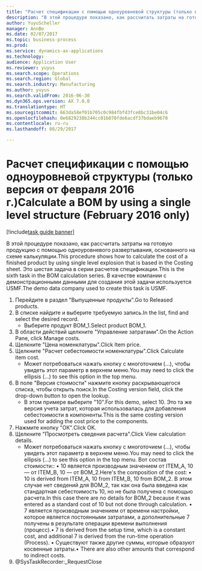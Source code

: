 ```yaml
--- 
title: "Расчет спецификации с помощью одноуровневой структуры (только версия от февраля 2016 г.)"
description: "В этой процедуре показано, как рассчитать затраты на готовую продукцию с помощью одноуровневого развертывания, основанного на схеме калькуляции."
author: YuyuScheller
manager: AnnBe
ms.date: 02/07/2017
ms.topic: business-process
ms.prod: 
ms.service: dynamics-ax-applications
ms.technology: 
audience: Application User
ms.reviewer: yuyus
ms.search.scope: Operations
ms.search.region: Global
ms.search.industry: Manufacturing
ms.author: yuyus
ms.search.validFrom: 2016-06-30
ms.dyn365.ops.version: AX 7.0.0
ms.translationtype: HT
ms.sourcegitcommit: 663da58ef01b705c0c984fbfd3fce8bc31be04c6
ms.openlocfilehash: 0e6829238b244cc01b070fde6acdf37bdaeb9670
ms.contentlocale: ru-ru
ms.lasthandoff: 08/29/2017

---
```

# <a name="calculate-a-bom-by-using-a-single-level-structure-february-2016-only"></a><span data-ttu-id="1b61a-103">Расчет спецификации с помощью одноуровневой структуры (только версия от февраля 2016 г.)</span><span class="sxs-lookup"><span data-stu-id="1b61a-103">Calculate a BOM by using a single level structure (February 2016 only)</span></span>

[!include[task guide banner](../../includes/task-guide-banner.md)]

<span data-ttu-id="1b61a-104">В этой процедуре показано, как рассчитать затраты на готовую продукцию с помощью одноуровневого развертывания, основанного на схеме калькуляции.</span><span class="sxs-lookup"><span data-stu-id="1b61a-104">This procedure shows how to calculate the cost of a finished product by using single level explosion that is based in the Costing sheet.</span></span> <span data-ttu-id="1b61a-105">Это шестая задача в серии расчетов спецификации.</span><span class="sxs-lookup"><span data-stu-id="1b61a-105">This is the sixth task in the BOM calculation series.</span></span> <span data-ttu-id="1b61a-106">В качестве компании с демонстрационными данными для создания этой задачи используется USMF.</span><span class="sxs-lookup"><span data-stu-id="1b61a-106">The demo data company used to create this task is USMF.</span></span>

1. <span data-ttu-id="1b61a-107">Перейдите в раздел "Выпущенные продукты".</span><span class="sxs-lookup"><span data-stu-id="1b61a-107">Go to Released products.</span></span>
2. <span data-ttu-id="1b61a-108">В списке найдите и выберите требуемую запись.</span><span class="sxs-lookup"><span data-stu-id="1b61a-108">In the list, find and select the desired record.</span></span>
    * <span data-ttu-id="1b61a-109">Выберите продукт BOM_1.</span><span class="sxs-lookup"><span data-stu-id="1b61a-109">Select product BOM_1.</span></span>  
3. <span data-ttu-id="1b61a-110">В области действий щелкните "Управление затратами".</span><span class="sxs-lookup"><span data-stu-id="1b61a-110">On the Action Pane, click Manage costs.</span></span>
4. <span data-ttu-id="1b61a-111">Щелкните "Цена номенклатуры".</span><span class="sxs-lookup"><span data-stu-id="1b61a-111">Click Item price.</span></span>
5. <span data-ttu-id="1b61a-112">Щелкните "Расчет себестоимости номенклатуры".</span><span class="sxs-lookup"><span data-stu-id="1b61a-112">Click Calculate item cost.</span></span>
    * <span data-ttu-id="1b61a-113">Может потребоваться нажать кнопку с многоточием (...), чтобы увидеть этот параметр в верхнем меню.</span><span class="sxs-lookup"><span data-stu-id="1b61a-113">You may need to click the ellipsis (...) to see this option in the top menu.</span></span>  
6. <span data-ttu-id="1b61a-114">В поле "Версия стоимости" нажмите кнопку раскрывающегося списка, чтобы открыть поиск.</span><span class="sxs-lookup"><span data-stu-id="1b61a-114">In the Costing version field, click the drop-down button to open the lookup.</span></span>
    * <span data-ttu-id="1b61a-115">В этом примере выберите "10".</span><span class="sxs-lookup"><span data-stu-id="1b61a-115">For this demo, select 10.</span></span> <span data-ttu-id="1b61a-116">Это та же версия учета затрат, которая использовалась для добавления себестоимости в компоненты.</span><span class="sxs-lookup"><span data-stu-id="1b61a-116">This is the same costing version used for adding the cost price to the components.</span></span>  
7. <span data-ttu-id="1b61a-117">Нажмите кнопку "OК".</span><span class="sxs-lookup"><span data-stu-id="1b61a-117">Click OK.</span></span>
8. <span data-ttu-id="1b61a-118">Щелкните "Просмотреть сведения расчета".</span><span class="sxs-lookup"><span data-stu-id="1b61a-118">Click View calculation details.</span></span>
    * <span data-ttu-id="1b61a-119">Может потребоваться нажать кнопку с многоточием (...), чтобы увидеть этот параметр в верхнем меню.</span><span class="sxs-lookup"><span data-stu-id="1b61a-119">You may need to click the ellipsis (...) to see this option in the top menu.</span></span>    <span data-ttu-id="1b61a-120">Вот состав стоимости::  •   10 является производным значением от ITEM_A, 10 — от ITEM_B, 10 — от BOM_2.</span><span class="sxs-lookup"><span data-stu-id="1b61a-120">Here's the composition of the cost:  •    10 is derived from ITEM_A, 10 from ITEM_B, 10 from BOM_2.</span></span> <span data-ttu-id="1b61a-121">В этом случае нет сведений для BOM_2, так как она была введена как стандартная себестоимость 10, но не была получена с помощью расчета.</span><span class="sxs-lookup"><span data-stu-id="1b61a-121">In this case there are no details for BOM_2 because it was entered as a standard cost of 10 but not done through calculation.</span></span>  <span data-ttu-id="1b61a-122">•  7 является производным значением от времени настройки, которое является постоянными затратами, а дополнительные 7 получены в результате операции времени выполнения (процесс).</span><span class="sxs-lookup"><span data-stu-id="1b61a-122">•  7 is derived from the setup time, which is a constant cost, and additional 7 is derived from the run-time operation (Process).</span></span>  <span data-ttu-id="1b61a-123">•   Существуют также другие суммы, которые образуют косвенные затраты.</span><span class="sxs-lookup"><span data-stu-id="1b61a-123">•   There are also other amounts that correspond to indirect costs.</span></span>  
9. @SysTaskRecorder:_RequestClose



